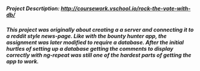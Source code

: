 ##### Project Descrtiption: http://coursework.vschool.io/rock-the-vote-with-db/
##### This project was originally about creating a a server and connecting it to a reddit style news-page. Like with the bounty hunter app, the assignment was later modified to require a database. After the initial hurtles of setting up a database getting the comments to display correctly with ng-repeat was still one of the hardest parts of getting the app to work.